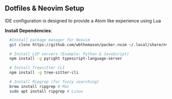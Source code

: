 ## Dotfiles & Neovim Setup
IDE configuration is designed to provide a Atom like experience using Lua

**Install Dependencies**:

```bash
  #Install package manager for Neovim
  git clone https://github.com/wbthomason/packer.nvim ~/.local/share/nvim/site/pack/packer/start/packer.nvim

  # Install LSP servers (Example: Python & JavaScript)
  npm install -g pyright typescript-language-server

  # Install Treesitter CLI
  npm install -g tree-sitter-cli

  # Install Ripgrep (for fuzzy searching)
  brew install ripgrep # Mac
  sudo apt install ripgrep # Linux
```
